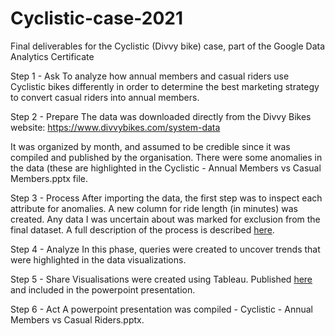 # Cyclistic-case-2021
Final deliverables for the Cyclistic (Divvy bike) case, part of the Google Data Analytics Certificate

Step 1 - Ask
To analyze how annual members and casual riders use Cyclistic bikes differently in order to determine the best marketing strategy to convert casual riders into annual members.

Step 2 - Prepare
The data was downloaded directly from the Divvy Bikes website: https://www.divvybikes.com/system-data

It was organized by month, and assumed to be credible since it was compiled and published by the organisation. There were some anomalies in the data (these are highlighted in the Cyclistic - Annual Members vs Casual Members.pptx file.

Step 3 - Process
After importing the data, the first step was to inspect each attribute for anomalies. A new column for ride length (in minutes) was created. Any data I was uncertain about was marked for exclusion from the final dataset. A full description of the process is described [here](https://github.com/fllorden/Cyclistic-business-case-2021/commit/024af9285a8c83c5546dcff1343675dbe99bc74a).

Step 4 - Analyze
In this phase, queries were created to uncover trends that were highlighted in the data visualizations.

Step 5 - Share
Visualisations were created using Tableau. Published [here](https://public.tableau.com/views/FedericoLlorden/Sheet1?:language=es-ES&:display_count=n&:origin=viz_share_link) and included in the powerpoint presentation.

Step 6 - Act
A powerpoint presentation was compiled - Cyclistic - Annual Members vs Casual Riders.pptx.
